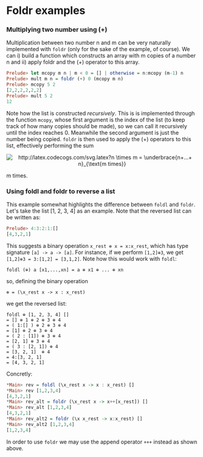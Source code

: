 # Foldr examples

### Multiplying two number using (+)

Multiplication between two number n and m can be very naturally implemented with ```foldr``` (only for the sake of the example, of course). We can i) build a function which constructs an array with m copies of a number n and ii) apply foldr and the (+) operator to this array.

```haskell
Prelude> let mcopy m n | m < 0 = [] | otherwise = n:mcopy (m-1) n
Prelude> mult m n = foldr (+) 0 (mcopy m n)
Prelude> mcopy 5 2
[2,2,2,2,2,2]
Prelude> mult 5 2
12
```

Note how the list is constructed _recursively_. This is is implemented through the function  ```mcopy```, whose first argument is the index of the list (to keep track of how many copies should be made), so we can call it recursively until the index reaches 0. Meanwhile the second argument is just the number being copied. ```foldr``` is then used to apply the (+) operators to this list, effectively performing the sum

<p align="center">
<img src="http://latex.codecogs.com/svg.latex?n&space;\times&space;m&space;=&space;\underbrace{n&plus;...&plus;&space;n}_{\text{m&space;times}}" title="http://latex.codecogs.com/svg.latex?n \times m = \underbrace{n+...+ n}_{\text{m times}}" />
</p>

m times.

### Using foldl and foldr to reverse a list

This example somewhat highlights the difference between ```foldl``` and ```foldr```. Let's take the list [1, 2, 3, 4] as an example. Note that the reversed list can be written as:

```haskell
Prelude> 4:3:2:1:[]
[4,3,2,1]
```

This suggests a binary operation ```x_rest ⊕ x = x:x_rest```, which has type signature ```[a] -> a -> [a]```. For instance, if we perform ```[1,2]⊕3```, we get ```[1,2]⊕3 = 3:[1,2] = [3,1,2]```. Note how this would work with ```foldl```:

```
foldl (⊕) a [x1,...,xn] = a ⊕ x1 ⊕ ... ⊕ xn
```

so, defining the binary operation

```
⊕ = (\x_rest x -> x : x_rest)
```

we get the reversed list:

```
foldl ⊕ [1, 2, 3, 4] []
= [] ⊕ 1 ⊕ 2 ⊕ 3 ⊕ 4              
= ( 1:[] ) ⊕ 2 ⊕ 3 ⊕ 4
= [1] ⊕ 2 ⊕ 3 ⊕ 4
= ( 2 : [1]) ⊕ 3 ⊕ 4
= [2, 1] ⊕ 3 ⊕ 4
= ( 3 : [2, 1]) ⊕ 4
= [3, 2, 1]  ⊕ 4
= 4:[3, 2, 1]
= [4, 3, 2, 1]
```

Concretly:


```haskell
*Main> rev = foldl (\x_rest x -> x : x_rest) []
*Main> rev [1,2,3,4]
[4,3,2,1]
*Main> rev_alt = foldr (\x_rest x -> x++[x_rest]) []
*Main> rev_alt [1,2,3,4]
[4,3,2,1]
*Main> rev_alt2 = foldr (\x x_rest -> x:x_rest) []
*Main> rev_alt2 [1,2,3,4]
[1,2,3,4]
```

In order to use ```foldr``` we may use the append operator ```+++``` instead as shown above.
